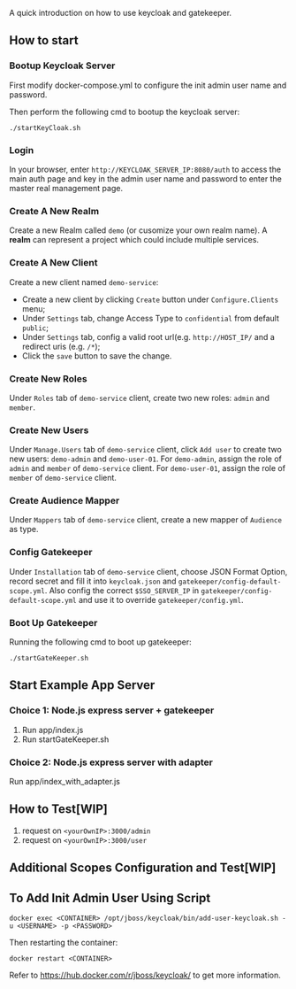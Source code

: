 A quick introduction on how to use keycloak and gatekeeper.

## How to start
### Bootup Keycloak Server
First modify docker-compose.yml to configure the init admin user name and password.

Then perform the following cmd to bootup the keycloak server:
```
./startKeyCloak.sh
```

### Login
In your browser, enter `http://KEYCLOAK_SERVER_IP:8080/auth` to access the main auth page and key in the admin user name and password to enter the master real management page.

### Create A New Realm
Create a new Realm called `demo` (or cusomize your own realm name). A **realm** can represent a project which could include multiple services.

### Create A New Client
Create a new client named `demo-service`:
- Create a new client by clicking `Create` button under `Configure.Clients` menu;
- Under `Settings` tab, change Access Type to `confidential` from default `public`;
- Under `Settings` tab, config a valid root url(e.g. `http://HOST_IP/` and a redirect uris (e.g. `/*`);
- Click the `save` button to save the change.

### Create New Roles
Under `Roles` tab of `demo-service` client, create two new roles: `admin` and `member`.

### Create New Users
Under `Manage.Users` tab of `demo-service` client, click `Add user` to create two new users: `demo-admin` and `demo-user-01`. For `demo-admin`, assign the role of `admin` and `member` of `demo-service` client. For `demo-user-01`, assign the role of `member` of `demo-service` client.

### Create Audience Mapper
Under `Mappers` tab of `demo-service` client, create a new mapper of `Audience` as type.

### Config Gatekeeper
Under `Installation` tab of `demo-service` client, choose JSON Format Option, record secret and fill it into `keycloak.json` and `gatekeeper/config-default-scope.yml`. Also config the correct `$SSO_SERVER_IP` in `gatekeeper/config-default-scope.yml` and use it to override `gatekeeper/config.yml`.

### Boot Up Gatekeeper
Running the following cmd to boot up gatekeeper:
```
./startGateKeeper.sh
```

## Start Example App Server
### Choice 1: Node.js express server + gatekeeper
1. Run app/index.js
2. Run startGateKeeper.sh

### Choice 2: Node.js express server with adapter
Run app/index_with_adapter.js


## How to Test[WIP]
1. request on `<yourOwnIP>:3000/admin`
2. request on `<yourOwnIP>:3000/user`


## Additional Scopes Configuration and Test[WIP]


## To Add Init Admin User Using Script
```
docker exec <CONTAINER> /opt/jboss/keycloak/bin/add-user-keycloak.sh -u <USERNAME> -p <PASSWORD>
```
Then restarting the container:
```
docker restart <CONTAINER>
```
Refer to https://hub.docker.com/r/jboss/keycloak/ to get more information.

